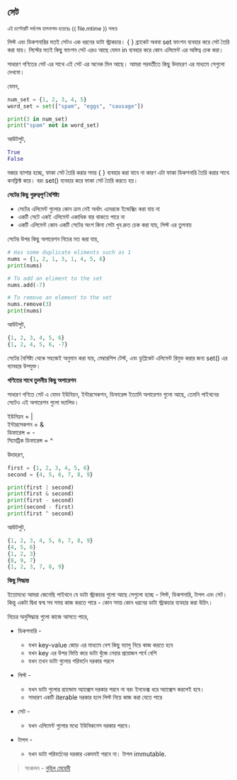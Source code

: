 ## সেট

<sub> এই চ্যাপ্টারটি সর্বশেষ হালনাগাদ হয়েছেঃ {{ file.mtime }} সময়ে </sub>

লিস্ট এবং ডিকশনারির মতই সেটও এক ধরনের ডাটা স্ট্রাকচার। { } ব্র্যাকেট অথবা set ফাংশন ব্যবহার করে সেট তৈরি করা যায়। লিস্টের মতই কিছু ফাংশন সেট এরও আছে যেমন in ব্যবহার করে কোন এলিমেন্ট এর অস্তিত্ব চেক করা। 

সাধারণ গণিতের সেট এর সাথে এই সেট এর অনেক মিল আছে। আমরা পরবর্তীতে কিছু উদাহরণ এর মাধ্যমে সেগুলো দেখবো।   

যেমন,

```python
num_set = {1, 2, 3, 4, 5}
word_set = set(["spam", "eggs", "sausage"])

print(3 in num_set)
print("spam" not in word_set)
```

আউটপুট, 

```python
True
False
```

মজার ব্যাপার হচ্ছে, ফাকা সেট তৈরি করার সময় { } ব্যবহার করা যাবে না কারণ এটা ফাকা ডিকশনারি তৈরি করার সাথে কনফ্লিক্ট করে। বরং set() ব্যবহার করে ফাকা সেট তৈরি করতে হয়।

**সেটের কিছু গুরুত্বপূর্ণ বৈশিষ্ট্য**

* সেটের এলিমেন্ট গুলোর কোন ক্রম নেই অর্থাৎ এদেরকে ইন্ডেক্সিং করা যায় না
* একটি সেটে একই এলিমেন্ট একাধিক বার থাকতে পারে না
* একটি এলিমেন্ট কোন একটি সেটের অংশ কিনা সেটা খুব দ্রুত চেক করা যায়, লিস্ট এর তুলনায়

সেটের উপর কিছু অপারেশন নিচের মত করা যায়,

```python
# Has some duplicate eliments such as 1
nums = {1, 2, 1, 3, 1, 4, 5, 6}
print(nums)

# To add an eliment to the set
nums.add(-7)

# To remove an element to the set
nums.remove(3)
print(nums)
```

আউটপুট,

```python
{1, 2, 3, 4, 5, 6}
{1, 2, 4, 5, 6, -7}
```

সেটের বৈশিষ্ট্য থেকে সহজেই অনুমান করা যায়, মেম্বারশিপ টেস্ট, এবং ডুপ্লিকেট এলিমেন্ট রিমুভ করার জন্য set() এর ব্যাবহার উপযুক্ত। 


**গণিতের সাথে তুলনীয় কিছু অপারেশন**

সাধারণ গণিতে সেট এ যেমন ইউনিয়ন, ইন্টারসেকশন, ডিফারেন্স ইত্যাদি অপারেশন গুলো আছে, তেমনি পাইথনের সেটেও এই অপারেশন গুলো ভ্যালিড।

ইউনিয়ন = |   
ইন্টারসেকশন = &   
ডিফারেন্স = -   
সিমেট্রিক ডিফারেন্স = ^   

উদাহরণ, 


```python
first = {1, 2, 3, 4, 5, 6}
second = {4, 5, 6, 7, 8, 9}

print(first | second)
print(first & second)
print(first - second)
print(second - first)
print(first ^ second)
```

আউটপুট,

```python
{1, 2, 3, 4, 5, 6, 7, 8, 9}
{4, 5, 6}
{1, 2, 3}
{8, 9, 7}
{1, 2, 3, 7, 8, 9}
```

**কিছু সিদ্ধান্ত**

ইতোমধ্যে আমরা জেনেছি পাইথনে যে ডাটা স্ট্রাকচার গুলো আছে সেগুলো হচ্ছে - লিস্ট, ডিকশনারি, টাপল এবং সেট। কিন্তু একটা দ্বিধা দ্বন্দ্ব সব সময় কাজ করতে পারে - কোন সময় কোন ধরনের ডাটা স্ট্রাকচার ব্যবহার করা উচিৎ। 

নিচের অনুসিদ্ধান্ত গুলো কাজে আসতে পারে,

* ডিকশনারি -   
	* যখন key-value জোড় এর মাধ্যমে বেশ কিছু ভ্যালু নিয়ে কাজ করতে হবে
	* যখন key এর উপর ভিত্তি করে ডাটা খুঁজে নেয়ার প্রয়োজন পর্বে বেশি
	* যখন তখন ডাটা গুলোর পরিবর্তন দরকার পরলে

* লিস্ট -    
	*  যখন ডাটা গুলোর র‍্যান্ডোম অ্যাক্সেস দরকার পরবে না বরং ইনডেক্স ধরে অ্যাক্সেস করলেই হবে। 
	*  সাধারণ একটি iterable দরকার হলে লিস্ট নিয়ে কাজ করা যেতে পারে

* সেট -    
	* যখন এলিমেন্ট গুলোর মধ্যে ইউনিকনেস দরকার পরবে।

* টাপল -    
	* যখন ডাটা পরিবর্তনের দরকার একদমই পরবে না। টাপল immutable.


>  সংকলন - [নুহিল মেহেদী](https://nuhil.net)



